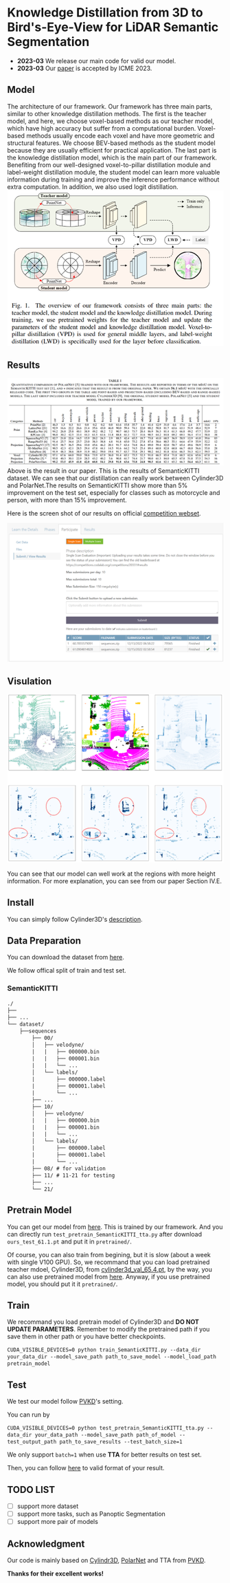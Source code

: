 # Knowledge Distillation from 3D to Bird's-Eye-View for LiDAR Semantic Segmentation

- **2023-03** We release our main code for valid our model.
- **2023-03** Our [paper](https://arxiv.org/abs/2304.11393) is accepted by ICME 2023.

## Model
The architecture of our framework. Our framework has three main parts, similar to other knowledge distillation methods. The first is the teacher model, and here, we choose voxel-based methods as our teacher model, which have high accuracy but suffer from a computational burden. Voxel-based methods usually encode each voxel and have more geometric and structural features. We choose BEV-based methods as the student model because they are usually efficient for practical application. The last part is the knowledge distillation model, which is the main part of our framework. Benefiting from our well-designed voxel-to-pillar distillation module and label-weight distillation module, the student model can learn more valuable information during training and improve the inference performance without extra computation. In addition, we also used logit distillation.
![img|center](./fig/framework.png)

## Results

![img|center](./fig/result_main.png)
Above is the result in our paper. This is the results of SemanticKITTI dataset.
We can see that our distillation can really work between Cylinder3D and PolarNet.The results on SemanticKITTI show more than 5\% improvement on the test set, especially for classes such as motorcycle and person, with more than 15\% improvement.

Here is the screen shot of our results on official [competition webset](https://codalab.lisn.upsaclay.fr/competitions/6280#results).

![img|center](./fig/result_submit.png)

## Visulation

![img|center](./fig/visual.png)

You can see that our model can well work at the regions with more height information. For more explanation, you can see from our paper Section Ⅳ.E.
## Install

You can simply follow Cylinder3D's [description](https://github.com/xinge008/Cylinder3D#installation).

## Data Preparation
You can download the dataset from [here](http://www.semantic-kitti.org/dataset.html#download).

We follow offical split of train and test set.   
### SemanticKITTI
```
./
├── 
├── ...
└── dataset/
    ├──sequences
        ├── 00/           
        │   ├── velodyne/	
        |   |	├── 000000.bin
        |   |	├── 000001.bin
        |   |	└── ...
        │   └── labels/ 
        |       ├── 000000.label
        |       ├── 000001.label
        |       └── ...
        ├── ...
        ├── 10/
        │   ├── velodyne/	
        |   |	├── 000000.bin
        |   |	├── 000001.bin
        |   |	└── ...
        │   └── labels/ 
        |       ├── 000000.label
        |       ├── 000001.label
        |       └── ...        
        ├── 08/ # for validation
        ├── 11/ # 11-21 for testing
        ├── ...
        └── 21/
```

## Pretrain Model
You can get our model from [here](https://drive.google.com/file/d/1Cux6yVjnet6ZnaSmAdJKE_IzkBuf91u_/view?usp=sharing). This is trained by our framework. And you can directly run `test_pretrain_SemanticKITTI_tta.py` after download `ours_test_61.1.pt` and put it in `pretrained/`.

Of course, you can also train from begining, but it is slow (about a week with single V100 GPU). So, we recommand that you can load pretrained teacher mdoel, Cylinder3D, from [cylinder3d_val_65.4.pt](https://drive.google.com/file/d/1G-zwBLYfpoi3uyLfsnQVOM4qraq73oG6/view?usp=sharing), by the way, you can also use pretrained model from [here](https://github.com/cardwing/Codes-for-PVKD#performance). Anyway, if you use pretrained model, you should put it it `pretrained/`.

## Train

We recommand you load pretrain model of Cylinder3D and **DO NOT UPDATE PARAMETERS**.
Remember to modify the pretrained path if you save them in other path or you have better checkpoints.
```
CUDA_VISIBLE_DEVICES=0 python train_SemanticKITTI.py --data_dir your_data_dir --model_save_path path_to_save_model --model_load_path pretrain_model
```
## Test

We test our model follow [PVKD](https://github.com/cardwing/Codes-for-PVKD)'s setting.

You can run by
```
CUDA_VISIBLE_DEVICES=0 python test_pretrain_SemanticKITTI_tta.py --data_dir your_data_path --model_save_path path_of_model --test_output_path path_to_save_results --test_batch_size=1
```
We only support `batch=1` when use **TTA** for better results on test set.

Then, you can follow [here](https://github.com/PRBonn/semantic-kitti-api) to valid format of your result.

## TODO LIST

- [ ] support more dataset
- [ ] support more tasks, such as Panoptic Segmentation
- [ ] support more pair of models

## Acknowledgment

Our code is mainly based on [Cylindr3D](https://github.com/xinge008/Cylinder3D), [PolarNet](https://github.com/edwardzhou130/PolarSeg) and TTA from [PVKD](https://github.com/cardwing/Codes-for-PVKD).

**Thanks for their excellent works!**

<!-- ## Reference
If you find our paper or out code is useful, please cite us our paper
```

``` -->